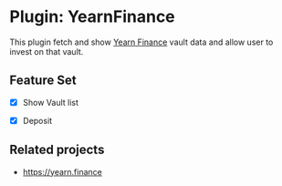 # Plugin: YearnFinance

This plugin fetch and show [Yearn Finance](https://yearn.finance) vault data and allow user to invest on that vault.

## Feature Set


- [x] Show Vault list
- [x] Deposit


## Related projects

- <https://yearn.finance>


